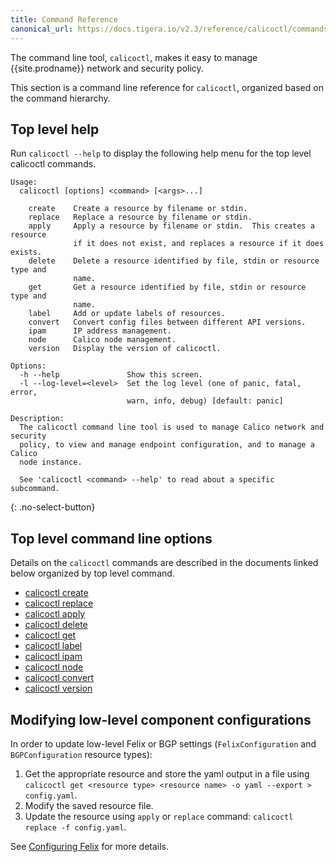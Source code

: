 ```yaml
---
title: Command Reference
canonical_url: https://docs.tigera.io/v2.3/reference/calicoctl/commands/
---
```


The command line tool, `calicoctl`, makes it easy to manage {{site.prodname}} network
and security policy.

This section is a command line reference for `calicoctl`, organized based on
the command hierarchy.

## Top level help

Run `calicoctl --help` to display the following help menu for the top level
calicoctl commands.

```
Usage:
  calicoctl [options] <command> [<args>...]

    create    Create a resource by filename or stdin.
    replace   Replace a resource by filename or stdin.
    apply     Apply a resource by filename or stdin.  This creates a resource
              if it does not exist, and replaces a resource if it does exists.
    delete    Delete a resource identified by file, stdin or resource type and
              name.
    get       Get a resource identified by file, stdin or resource type and
              name.
    label     Add or update labels of resources.
    convert   Convert config files between different API versions.
    ipam      IP address management.
    node      Calico node management.
    version   Display the version of calicoctl.

Options:
  -h --help               Show this screen.
  -l --log-level=<level>  Set the log level (one of panic, fatal, error,
                          warn, info, debug) [default: panic]

Description:
  The calicoctl command line tool is used to manage Calico network and security
  policy, to view and manage endpoint configuration, and to manage a Calico
  node instance.

  See 'calicoctl <command> --help' to read about a specific subcommand.
```
{: .no-select-button}

## Top level command line options

Details on the `calicoctl` commands are described in the documents linked below
organized by top level command.

-  [calicoctl create]({{site.url}}/{{page.version}}/reference/calicoctl/commands/create)
-  [calicoctl replace]({{site.url}}/{{page.version}}/reference/calicoctl/commands/replace)
-  [calicoctl apply]({{site.url}}/{{page.version}}/reference/calicoctl/commands/apply)
-  [calicoctl delete]({{site.url}}/{{page.version}}/reference/calicoctl/commands/delete)
-  [calicoctl get]({{site.url}}/{{page.version}}/reference/calicoctl/commands/get)
-  [calicoctl label]({{site.url}}/{{page.version}}/reference/calicoctl/commands/label)
-  [calicoctl ipam]({{site.url}}/{{page.version}}/reference/calicoctl/commands/ipam)
-  [calicoctl node]({{site.url}}/{{page.version}}/reference/calicoctl/commands/node)
-  [calicoctl convert]({{site.url}}/{{page.version}}/reference/calicoctl/commands/convert)
-  [calicoctl version]({{site.url}}/{{page.version}}/reference/calicoctl/commands/version)

## Modifying low-level component configurations

In order to update low-level Felix or BGP settings (`FelixConfiguration` and `BGPConfiguration` resource types):
1. Get the appropriate resource and store the yaml output in a file using `calicoctl get <resource type> <resource name> -o yaml --export > config.yaml`.
1. Modify the saved resource file.
1. Update the resource using `apply` or `replace` command: `calicoctl replace -f config.yaml`.

See [Configuring Felix]({{site.url}}/{{page.version}}/reference/felix/configuration) for more details.
